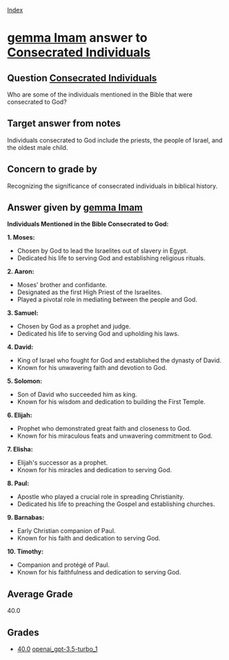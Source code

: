 
[Index](../../../index.md)
# [gemma Imam](../../answering_models/gemma_Imam.md) answer to [Consecrated Individuals](../../questions/Consecrated_Individuals.md)

## Question [Consecrated Individuals](../../questions/Consecrated_Individuals.md)
Who are some of the individuals mentioned in the Bible that were consecrated to God?

## Target answer from notes
Individuals consecrated to God include the priests, the people of Israel, and the oldest male child.

## Concern to grade by
Recognizing the significance of consecrated individuals in biblical history.

## Answer given by [gemma Imam](../../answering_models/gemma_Imam.md)
**Individuals Mentioned in the Bible Consecrated to God:**

**1. Moses:**

* Chosen by God to lead the Israelites out of slavery in Egypt.
* Dedicated his life to serving God and establishing religious rituals.

**2. Aaron:**

* Moses' brother and confidante.
* Designated as the first High Priest of the Israelites.
* Played a pivotal role in mediating between the people and God.

**3. Samuel:**

* Chosen by God as a prophet and judge.
* Dedicated his life to serving God and upholding his laws.

**4. David:**

* King of Israel who fought for God and established the dynasty of David.
* Known for his unwavering faith and devotion to God.

**5. Solomon:**

* Son of David who succeeded him as king.
* Known for his wisdom and dedication to building the First Temple.

**6. Elijah:**

* Prophet who demonstrated great faith and closeness to God.
* Known for his miraculous feats and unwavering commitment to God.

**7. Elisha:**

* Elijah's successor as a prophet.
* Known for his miracles and dedication to serving God.

**8. Paul:**

* Apostle who played a crucial role in spreading Christianity.
* Dedicated his life to preaching the Gospel and establishing churches.

**9. Barnabas:**

* Early Christian companion of Paul.
* Known for his faith and dedication to serving God.

**10. Timothy:**

* Companion and protégé of Paul.
* Known for his faithfulness and dedication to serving God.

## Average Grade
40.0

## Grades
 * [40.0](./Consecrated_Individuals_grades/openai_gpt-3.5-turbo_1.md) [openai_gpt-3.5-turbo_1](../../grading_models/openai_gpt-3.5-turbo_1.md)

